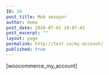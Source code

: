 ```yaml
---
ID: 24
post_title: Мой аккаунт
author: demo
post_date: 2016-07-01 10:07:42
post_excerpt: ""
layout: page
permalink: http://test.co/my-account/
published: true
---
```

[woocommerce_my_account]